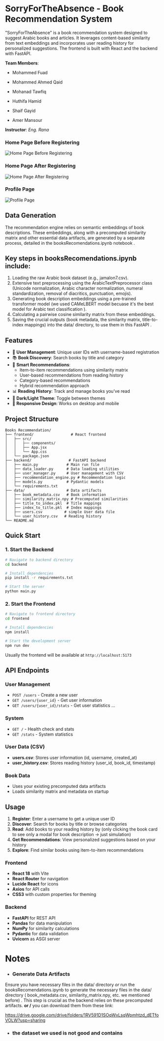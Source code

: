 

# SorryForTheAbsence - Book Recommendation System

"SorryForTheAbsence" is a book recommendation system designed to suggest Arabic books and articles. It leverages content-based similarity from text embeddings and incorporates user reading history for personalized suggestions. The frontend is built with React and the backend with FastAPI.

**Team Members**:
- Mohammed Fuad

- Mohammed Ahmed Qaid

- Mohanad Tawfiq

- Huthifa Hamid

- Shaif Gayid

- Amer Mansour

**Instructor**: *Eng. Rana*


### Home Page Before Registering
![Home Page Before Registering](frontend/src/assets/beforeReg.png)

### Home Page After Registering
![Home Page After Registering](frontend/src/assets/afterReg.png)

### Profile Page
![Profile Page](frontend/src/assets/UserProfile.png)


##  Data Generation
The recommendation engine relies on semantic embeddings of book descriptions. These embeddings, along with a precomputed similarity matrix and other essential data artifacts, are generated by a separate process, detailed in the booksRecomendations.ipynb notebook .

## Key steps in booksRecomendations.ipynb include:
1. Loading the raw Arabic book dataset (e.g., jamalon7.csv).
2. Extensive text preprocessing using the ArabicTextPreprocessor class (Unicode normalization, Arabic character normalization, numeral standardization, removal of diacritics, punctuation, emojis).
3. Generating book description embeddings using a pre-trained transformer model (we used CAMeLBERT model becuase it's the best model for Arabic text classification  ).
4. Calculating a pairwise cosine similarity matrix from these embeddings.
5. Saving the crucial outputs (book metadata, the similarity matrix, title-to-index mappings) into the data/ directory, to use them in this FastAPI .



## Features

- 🔐 **User Management**: Unique user IDs with username-based registration
- 📚 **Book Discovery**: Search books by title and category
- 🎯 **Smart Recommendations**: 
  - Item-to-item recommendations using similarity matrix
  - User-based recommendations from reading history
  - Category-based recommendations
  - Hybrid recommendation approach
- 📊 **Reading History**: Track and manage books you've read
- 🌙 **Dark/Light Theme**: Toggle between themes
- 📱 **Responsive Design**: Works on desktop and mobile

## Project Structure

```
Books Recommendation/
├── frontend/                 # React frontend
│   ├── src/
│   │   ├── components/    
│   │   ├── App.jsx         
│   │   └── App.css         
│   └── package.json
├── backend/                 # FastAPI backend
│   ├── main.py             # Main run file
│   ├── data_loader.py      # Data loading utilities
│   ├── user_manager.py     # User management with CSV
│   ├── recommendation_engine.py # Recommendation logic
│   ├── models.py           # Pydantic models
│   └── requirements.txt
├── data/                   # Data artifacts
│   ├── book_metadata.csv   # Book information
│   ├── similarity_matrix.npy # Precomputed similarities
│   ├── title_to_index.pkl  # Title mappings
│   ├── index_to_title.pkl  # Index mappings
│   ├── users.csv          # simple User data file
│   └── user_history.csv   # Reading history
└── README.md
```

## Quick Start

### 1. Start the Backend

```bash
# Navigate to backend directory
cd backend

# Install dependencies
pip install -r requirements.txt

# Start the server
python main.py
```

### 2. Start the Frontend

```bash
# Navigate to frontend directory
cd frontend

# Install dependencies
npm install

# Start the development server
npm run dev
```

Usually the frontend will be available at `http://localhost:5173`

## API Endpoints

### User Management
- `POST /users` - Create a new user
- `GET /users/{user_id}` - Get user information
- `GET /users/{user_id}/stats` - Get user statistics ...


### System
- `GET /` - Health check and stats
- `GET /stats` - System statistics

### User Data (CSV)
- **users.csv**: Stores user information (id, username, created_at)
- **user_history.csv**: Stores reading history (user_id, book_id, timestamp)

### Book Data
- Uses your existing precomputed data artifacts
- Loads similarity matrix and metadata on startup

## Usage

1. **Register**: Enter a username to get a unique user ID
2. **Discover**: Search for books by title or browse categories
3. **Read**: Add books to your reading history by (only clicking the book card to see only a modal for book description -> just simulation)
4. **Get Recommendations**: View personalized suggestions based on your history
5. **Explore**: Find similar books using item-to-item recommendations


### Frontend
- **React 18** with Vite
- **React Router** for navigation
- **Lucide React** for icons
- **Axios** for API calls
- **CSS3** with custom properties for theming

### Backend
- **FastAPI** for REST API
- **Pandas** for data manipulation
- **NumPy** for similarity calculations
- **Pydantic** for data validation
- **Uvicorn** as ASGI server



# Notes 

- ### Generate Data Artifacts
Ensure you have necessary files in the data/ directory *or* run the booksRecomendations.ipynb to generate the necessary files in the data/ directory ( book_metadata.csv, similarity_matrix.npy, etc. we mentioned before) . This step is crucial as the backend relies on these precomputed artifacts. **or /** you can download them from these link:

https://drive.google.com/drive/folders/1RV591D1SOqWxLsqWpmhtzd_dETfoVOLW?usp=sharing
- ### the dataset we used is not good and contains

